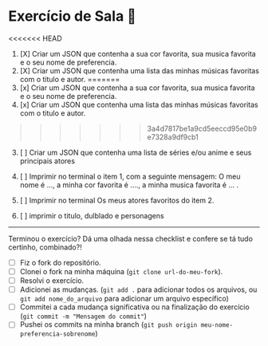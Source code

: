 # Exercício de Sala 🏫  

<<<<<<< HEAD
1. [X] Criar um JSON que contenha a sua cor favorita, sua musica favorita e o seu nome de preferencia.
2. [X] Criar um JSON que contenha uma lista das minhas músicas favoritas com o titulo e autor.
=======
1. [x] Criar um JSON que contenha a sua cor favorita, sua musica favorita e o seu nome de preferencia.
2. [x] Criar um JSON que contenha uma lista das minhas músicas favoritas com o titulo e autor.
>>>>>>> 3a4d7817be1a9cd5eeccd95e0b9e7328a9df9cb1
3. [ ] Criar um JSON que contenha uma lista de séries e/ou anime e seus principais atores

4. [ ] Imprimir no terminal o item 1, com a seguinte mensagem: O meu nome é ..., a minha cor favorita é ...., a minha musica favorita é ... . 

5. [ ] Imprimir no terminal Os meus atores favoritos do item 2.

6. [ ] imprimir o titulo, dulblado e personagens
---

Terminou o exercício? Dá uma olhada nessa checklist e confere se tá tudo certinho, combinado?!

- [ ] Fiz o fork do repositório.
- [ ] Clonei o fork na minha máquina (`git clone url-do-meu-fork`).
- [ ] Resolvi o exercício.
- [ ] Adicionei as mudanças. (`git add .` para adicionar todos os arquivos, ou `git add nome_do_arquivo` para adicionar um arquivo específico)
- [ ] Commitei a cada mudança significativa ou na finalização do exercício (`git commit -m "Mensagem do commit"`)
- [ ] Pushei os commits na minha branch (`git push origin meu-nome-preferencia-sobrenome`)
